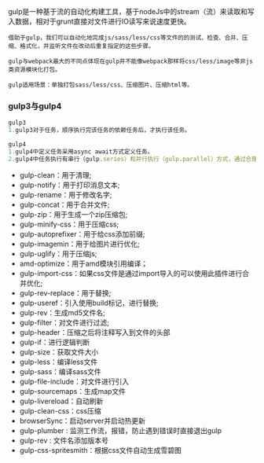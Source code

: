 gulp是一种基于流的自动化构建工具，基于nodeJs中的stream（流）来读取和写入数据，相对于grunt直接对文件进行IO读写来说速度更快。

    借助于gulp，我们可以自动化地完成js/sass/less/css等文件的的测试、检查、合并、压缩、格式化，并监听文件在改动后重复指定的这些步骤。
    
    gulp与webpack最大的不同点体现在gulp并不能像webpack那样将css/less/image等非js类资源模块化打包。
    
    gulp适用场景：单独打包sass/less/css、压缩图片、压缩html等。


### gulp3与gulp4

```js
gulp3	
1.gulp3对于任务，顺序执行完该任务的依赖任务后，才执行该任务。

gulp4
1.gulp4中定义任务采用async await方式定义任务。
2.gulp4中任务执行有串行（gulp.series）和并行执行（gulp.parallel）方式，通过合理配置串行和并行即可实现gulp3中的依赖执行。
```





- gulp-clean：用于清理;
- gulp-notify：用于打印消息文本;
- gulp-rename：用于修改名字;
- gulp-concat：用于合并文件;
- gulp-zip：用于生成一个zip压缩包;
- gulp-minify-css：用于压缩css;
- gulp-autoprefixer：用于给css添加前缀;
- gulp-imagemin：用于给图片进行优化;
- gulp-uglify：用于压缩js;
- amd-optimize：用于amd模块引用编译；
- gulp-import-css：如果css文件是通过import导入的可以使用此插件进行合并优化;
- gulp-rev-replace：用于替换;
- gulp-useref：引入使用build标记，进行替换;
- gulp-rev：生成md5文件名;
- gulp-filter：对文件进行过滤;
- gulp-header：压缩之后将注释写入到文件的头部
- gulp-if：进行逻辑判断
- gulp-size：获取文件大小
- gulp-less：编译less文件
- gulp-sass：编译sass文件
- gulp-file-include：对文件进行引入
- gulp-sourcemaps：生成map文件
- gulp-livereload：自动刷新
- gulp-clean-css：css压缩
- browserSync：启动server并启动热更新
- gulp-plumber : 监测工作流，报错，防止遇到错误时直接退出gulp
- gulp-rev : 文件名添加版本号
- gulp-css-spritesmith：根据css文件自动生成雪碧图

